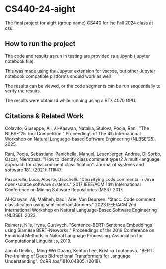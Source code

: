 # CS440-24-aight
The final project for aight (group name) CS440 for the Fall 2024 class at csu.
## How to run the project
The code and results as run in testing are provided as a .ipynb (jupyter notebook file). 

This was made using the Jupyter extension for vscode, but other Jupyter notebook compatible platforms should work as well. 

The results can be viewed, or the code segments can be run sequentially to verify the results. 

The results were obtained while running using a RTX 4070 GPU.
## Citations & Related Work
Colavito, Giuseppe, Ali, Al-Kaswan, Nataliia, Stulova, Pooja, Rani. "The NLBSE'25 Tool Competition." Proceedings of The 4th International Workshop on Natural Language-based Software Engineering (NLBSE'25). 2025.

Rani, Pooja, Sebastiano, Panichella, Manuel, Leuenberger, Andrea, Di Sorbo, Oscar, Nierstrasz. "How to identify class comment types? A multi-language approach for class comment classification". Journal of systems and software 181. (2021): 111047.

Pascarella, Luca, Alberto, Bacchelli. "Classifying code comments in Java open-source software systems." 2017 IEEE/ACM 14th International Conference on Mining Software Repositories (MSR). 2017.

Al-Kaswan, Ali, Maliheh, Izadi, Arie, Van Deursen. "Stacc: Code comment classification using sentencetransformers." 2023 IEEE/ACM 2nd International Workshop on Natural Language-Based Software Engineering (NLBSE). 2023.

Reimers, Nils, Iryna, Gurevych. "Sentence-BERT: Sentence Embeddings using Siamese BERT-Networks." Proceedings of the 2019 Conference on Empirical Methods in Natural Language Processing. Association for Computational Linguistics, 2019.

Jacob Devlin, , Ming-Wei Chang, Kenton Lee, Kristina Toutanova. "BERT: Pre-training of Deep Bidirectional Transformers for Language Understanding". CoRR abs/1810.04805. (2018).
